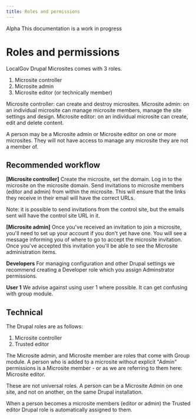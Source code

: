 ```yaml
---
title: Roles and permissions
---
```


<div class="alpha"><span>Alpha</span> This documentation is a work in progress</div>

# Roles and permissions

LocalGov Drupal Microsites comes with 3 roles.

1. Microsite controller 
2. Microsite admin 
3. Microsite editor (or technically member)

Microsite controller: can create and destroy microsites.
Microsite admin: on an individual microsite can manage microsite members, manage the site settings and design.
Microsite editor: on an individual microsite can create, edit and delete content.

A person may be a Microsite admin or Microsite editor on one or more microsites. They will not have access to manage any microsite they are not a member of. 

## Recommended workflow

**[Microsite controller]** Create the microsite, set the domain.
Log in to the microsite on the microsite domain. 
Send invitations to microsite members (editor and admin) from within the microsite. This will ensure that the links they receive in their email will have the correct URLs. 

Note: it is possible to send invitations from the control site, but the emails sent will have the control site URL in it. 

**[Microsite admin]** Once you've received an invitation to join a microsite, you'll need to set up your account if you don't yet have one. You will see a message informing you of where to go to accept the microsite invitation. Once you've accepted this invitation you'll be able to see the Microsite administration items.

**Developers** For managing configuration and other Drupal settings we recommend creating a Developer role which you assign Adminstrator permissions. 

**User 1**  We advise against using user 1 where possible. It can get confusing with group module.


## Technical 

The Drupal roles are as follows:

1. Microsite controller
2. Trusted editor

The Microsite admin, and Microsite member are roles that come with Group module. A person who is added to a microsite without explicit "Admin" permissions is a Microsite member - or as we are referring to them here: Microsite editor.

These are not universal roles. A person can be a Microsite Admin on one site, and not on another, on the same Drupal installation.

When a person becomes a microsite members (editor or admin) the Trusted editor Drupal role is automatically assigned to them. 
